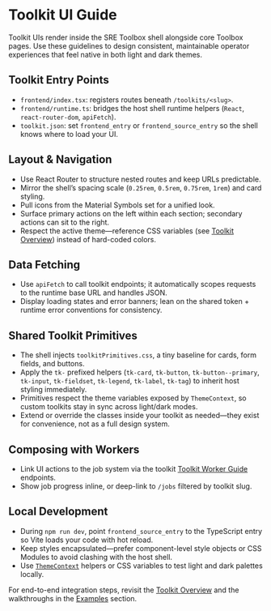 # Toolkit UI Guide

Toolkit UIs render inside the SRE Toolbox shell alongside core Toolbox pages. Use these guidelines to design consistent, maintainable operator experiences that feel native in both light and dark themes.

## Toolkit Entry Points

- `frontend/index.tsx`: registers routes beneath `/toolkits/<slug>`.
- `frontend/runtime.ts`: bridges the host shell runtime helpers (`React`, `react-router-dom`, `apiFetch`).
- `toolkit.json`: set `frontend_entry` or `frontend_source_entry` so the shell knows where to load your UI.

## Layout & Navigation

- Use React Router to structure nested routes and keep URLs predictable.
- Mirror the shell’s spacing scale (`0.25rem`, `0.5rem`, `0.75rem`, `1rem`) and card styling.
- Pull icons from the Material Symbols set for a unified look.
- Surface primary actions on the left within each section; secondary actions can sit to the right.
- Respect the active theme—reference CSS variables (see [Toolkit Overview](toolkit)) instead of hard-coded colors.

## Data Fetching

- Use `apiFetch` to call toolkit endpoints; it automatically scopes requests to the runtime base URL and handles JSON.
- Display loading states and error banners; lean on the shared token + runtime error conventions for consistency.

## Shared Toolkit Primitives

- The shell injects `toolkitPrimitives.css`, a tiny baseline for cards, form fields, and buttons.
- Apply the `tk-` prefixed helpers (`tk-card`, `tk-button`, `tk-button--primary`, `tk-input`, `tk-fieldset`, `tk-legend`, `tk-label`, `tk-tag`) to inherit host styling immediately.
- Primitives respect the theme variables exposed by `ThemeContext`, so custom toolkits stay in sync across light/dark modes.
- Extend or override the classes inside your toolkit as needed—they exist for convenience, not as a full design system.

## Composing with Workers

- Link UI actions to the job system via the toolkit [Toolkit Worker Guide](toolkit-worker) endpoints.
- Show job progress inline, or deep-link to `/jobs` filtered by toolkit slug.

## Local Development

- During `npm run dev`, point `frontend_source_entry` to the TypeScript entry so Vite loads your code with hot reload.
- Keep styles encapsulated—prefer component-level style objects or CSS Modules to avoid clashing with the host shell.
- Use [`ThemeContext`](../src/ThemeContext.tsx) helpers or CSS variables to test light and dark palettes locally.

For end-to-end integration steps, revisit the [Toolkit Overview](toolkit) and the walkthroughs in the [Examples](examples-basic-toolkit) section.
